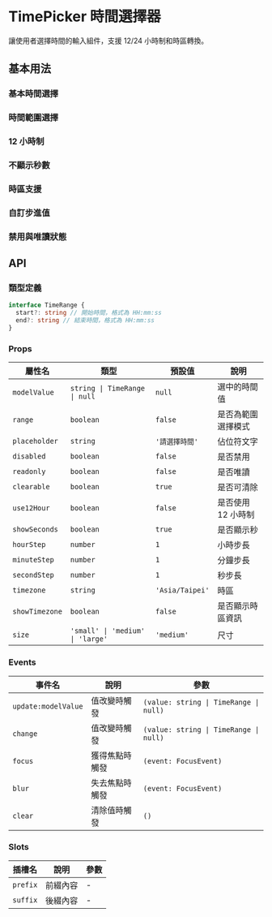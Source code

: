 # TimePicker 時間選擇器

讓使用者選擇時間的輸入組件，支援 12/24 小時制和時區轉換。

## 基本用法

### 基本時間選擇

<Demo>
  <BasicTimePicker />
  <template #code>

```vue
<template>
  <div>
    <SHTimePicker v-model="selectedTime" placeholder="選擇時間" />
    <p>選中的時間: {{ selectedTime || '無' }}</p>
  </div>
</template>

<script setup>
import { ref } from 'vue'
import { SHTimePicker } from '@proladon/shelter-ui'

const selectedTime = ref()
</script>
```

  </template>
</Demo>

### 時間範圍選擇

<Demo>
  <RangeTimePicker />
  <template #code>

```vue
<template>
  <div>
    <SHTimePicker
      v-model="timeRange"
      :range="true"
      placeholder="選擇時間範圍"
    />
    <p>
      選中的範圍:
      {{
        timeRange?.start && timeRange?.end
          ? `${timeRange.start} ~ ${timeRange.end}`
          : '無'
      }}
    </p>
  </div>
</template>

<script setup>
import { ref } from 'vue'
import { SHTimePicker } from '@proladon/shelter-ui'

const timeRange = ref()
</script>
```

  </template>
</Demo>

### 12 小時制

<Demo>
  <TwelveHourTimePicker />
  <template #code>

```vue
<template>
  <div>
    <SHTimePicker
      v-model="selectedTime"
      :use12-hour="true"
      placeholder="選擇時間（12小時制）"
    />
    <p>選中的時間: {{ selectedTime || '無' }}</p>
  </div>
</template>

<script setup>
import { ref } from 'vue'
import { SHTimePicker } from '@proladon/shelter-ui'

const selectedTime = ref()
</script>
```

  </template>
</Demo>

### 不顯示秒數

<Demo>
  <NoSecondsTimePicker />
  <template #code>

```vue
<template>
  <div>
    <SHTimePicker
      v-model="selectedTime"
      :show-seconds="false"
      placeholder="選擇時間（不含秒）"
    />
    <p>選中的時間: {{ selectedTime || '無' }}</p>
  </div>
</template>

<script setup>
import { ref } from 'vue'
import { SHTimePicker } from '@proladon/shelter-ui'

const selectedTime = ref()
</script>
```

  </template>
</Demo>

### 時區支援

<Demo>
  <TimezoneTimePicker />
  <template #code>

```vue
<template>
  <div>
    <SHTimePicker
      v-model="selectedTime"
      :show-timezone="true"
      timezone="Asia/Taipei"
      placeholder="選擇時間（台北時區）"
    />
    <p>選中的時間: {{ selectedTime || '無' }}</p>
  </div>
</template>

<script setup>
import { ref } from 'vue'
import { SHTimePicker } from '@proladon/shelter-ui'

const selectedTime = ref()
</script>
```

  </template>
</Demo>

### 自訂步進值

<Demo>
  <StepTimePicker />
  <template #code>

```vue
<template>
  <div>
    <SHTimePicker
      v-model="selectedTime"
      :minute-step="15"
      :second-step="30"
      placeholder="分鐘步進15，秒數步進30"
    />
    <p>選中的時間: {{ selectedTime || '無' }}</p>
  </div>
</template>

<script setup>
import { ref } from 'vue'
import { SHTimePicker } from '@proladon/shelter-ui'

const selectedTime = ref()
</script>
```

  </template>
</Demo>

### 禁用與唯讀狀態

<Demo>
  <DisabledTimePicker />
  <template #code>

```vue
<template>
  <div>
    <div style="margin-bottom: 20px;">
      <SHTimePicker
        v-model="disabledTime"
        :disabled="true"
        placeholder="禁用的時間選擇器"
      />
    </div>
    <div>
      <SHTimePicker
        v-model="readonlyTime"
        :readonly="true"
        placeholder="唯讀的時間選擇器"
      />
    </div>
  </div>
</template>

<script setup>
import { ref } from 'vue'
import { SHTimePicker } from '@proladon/shelter-ui'

const disabledTime = ref('14:30:00')
const readonlyTime = ref('09:15:30')
</script>
```

  </template>
</Demo>

## API

### 類型定義

```typescript
interface TimeRange {
  start?: string // 開始時間，格式為 HH:mm:ss
  end?: string // 結束時間，格式為 HH:mm:ss
}
```

### Props

| 屬性名         | 類型                             | 預設值          | 說明               |
| -------------- | -------------------------------- | --------------- | ------------------ |
| `modelValue`   | `string \| TimeRange \| null`    | `null`          | 選中的時間值       |
| `range`        | `boolean`                        | `false`         | 是否為範圍選擇模式 |
| `placeholder`  | `string`                         | `'請選擇時間'`  | 佔位符文字         |
| `disabled`     | `boolean`                        | `false`         | 是否禁用           |
| `readonly`     | `boolean`                        | `false`         | 是否唯讀           |
| `clearable`    | `boolean`                        | `true`          | 是否可清除         |
| `use12Hour`    | `boolean`                        | `false`         | 是否使用 12 小時制 |
| `showSeconds`  | `boolean`                        | `true`          | 是否顯示秒         |
| `hourStep`     | `number`                         | `1`             | 小時步長           |
| `minuteStep`   | `number`                         | `1`             | 分鐘步長           |
| `secondStep`   | `number`                         | `1`             | 秒步長             |
| `timezone`     | `string`                         | `'Asia/Taipei'` | 時區               |
| `showTimezone` | `boolean`                        | `false`         | 是否顯示時區資訊   |
| `size`         | `'small' \| 'medium' \| 'large'` | `'medium'`      | 尺寸               |

### Events

| 事件名              | 說明           | 參數                                   |
| ------------------- | -------------- | -------------------------------------- |
| `update:modelValue` | 值改變時觸發   | `(value: string \| TimeRange \| null)` |
| `change`            | 值改變時觸發   | `(value: string \| TimeRange \| null)` |
| `focus`             | 獲得焦點時觸發 | `(event: FocusEvent)`                  |
| `blur`              | 失去焦點時觸發 | `(event: FocusEvent)`                  |
| `clear`             | 清除值時觸發   | `()`                                   |

### Slots

| 插槽名   | 說明     | 參數 |
| -------- | -------- | ---- |
| `prefix` | 前綴內容 | -    |
| `suffix` | 後綴內容 | -    |

<script setup>
import BasicTimePicker from '@/components/TimePicker/demos/Basic.vue'
import RangeTimePicker from '@/components/TimePicker/demos/Range.vue'
import TwelveHourTimePicker from '@/components/TimePicker/demos/TwelveHour.vue'
import NoSecondsTimePicker from '@/components/TimePicker/demos/NoSeconds.vue'
import TimezoneTimePicker from '@/components/TimePicker/demos/Timezone.vue'
import StepTimePicker from '@/components/TimePicker/demos/Step.vue'
import DisabledTimePicker from '@/components/TimePicker/demos/Disabled.vue'
</script>
